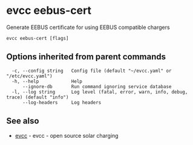 # evcc eebus-cert

Generate EEBUS certificate for using EEBUS compatible chargers

```
evcc eebus-cert [flags]
```

## Options inherited from parent commands

```
  -c, --config string   Config file (default "~/evcc.yaml" or "/etc/evcc.yaml")
  -h, --help            Help
      --ignore-db       Run command ignoring service database
  -l, --log string      Log level (fatal, error, warn, info, debug, trace) (default "info")
      --log-headers     Log headers
```

## See also

* [evcc](evcc.md)	 - evcc - open source solar charging


